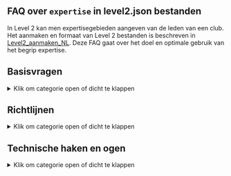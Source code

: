 ## FAQ over `expertise` in level2.json bestanden

In Level 2 kan men expertisegebieden aangeven van de leden van een club.
Het aanmaken en formaat van Level 2 bestanden is beschreven in
[Level2_aanmaken_NL](https://github.com/vdhamer/Photo-Club-Hub/blob/main/Photo%20Club%20Hub/Documentation/Level2_aanmaken_NL.md).
Deze FAQ gaat over het doel en optimale gebruik van het begrip expertise.

## Basisvragen

<details><summary>Klik om categorie open of dicht te klappen</summary></p>
<ul>

<li>

### Wat betekent `expertise` hier?

<details><summary>Klik om antwoord open of dicht te klappen</summary></p>
In ondermeer Adobe Lightroom kan je trefwoorden hangen aan individuele foto's
om ze vooral zelf makkelijk te kunnen terugvinden in een verameling van b.v. tienduizend foto's.
</p>

De trefwoorden hier zijn anders. Hier gaat hier om trefwoorden die aan de **fotograaf** hangen.
Ze geven 1 of hooguit 2 specialismes aan: "waar staat Rob om bekend?".
Hiermee kan iemand Rob ontdekken als men belangstelling heeft in b.v. "conceptuele fotografie".
</details></p>

</li><li>

### Wat ziet een gebruiker van deze expertises?

<details><summary>Klik om antwoord open of dicht te klappen</summary></p>

- In de HTML/web versie van de app, zie je de trefwoorden in een kolom in de tabellen met clubleden.
- In de iOS versie staat er een lijst van beschikbare trefwoorden helemaal onderaan de `Namenlijst` pagina (zoek op "trefwoorden" of "zzz").
- In de iOS versie zie je (straks) de beschikbare trefwoorden bij iedere fotograaf in het `Namenlijst` scherm.</p>

Richting voor de iets langere termijn:

- In de iOS versie, moet je kunnen **zoeken** op een enkel trefwoord via de bestaande zoekbalk.
Dus intypen van "zwart" filtert de lijst op fotografen met het "zwart-wit" trefwoord.
Maar toont ook namen zoals "Kees de Zwart".
- In de HTML versie, zouden de getoonde trefwoorden links kunnen worden.
Erop **klikken** toont een lijst met alle fotografen (van alle deelnemende clubs) die gekoppeld zijn aan dat trefwoord.
- In de HTML versie, zou er een **aparte pagina** moeten komen met een (klikbare) lijst met alle beschikbare trefwoordenlijst.
Hiermee kan je zien welke trefwoorden er zijn, met wat statistieken.  
</details></p>

</li><li>

### Wat is het nut van expertises aanmelden?

<details><summary>Klik om antwoord open of dicht te klappen</summary></p>
x
</details></p>

</li><li>

### Hoeveel expertises per clublid?

<details><summary>Klik om antwoord open of dicht te klappen</summary></p>
x
</details></p>

</li><li>

### Welke expertisegebieden zijn beschikbaar?

<details><summary>Klik om antwoord open of dicht te klappen</summary></p>
x
</details></p>

</li></ul>

</details></p>

## Richtlijnen

<details><summary>Klik om categorie open of dicht te klappen</summary></p>
<ul>

<li>

### Waarom maar 2 trefwoorden per persoon?

<details><summary>Klik om antwoord open of dicht te klappen</summary></p>
x
</details></p>

</li><li>

### Hoeveel trefwoorden komen er?

<details><summary>Klik om antwoord open of dicht te klappen</summary></p>
x
</details></p>

</li><li>

### Fijnmazigheid?

<details><summary>Klik om antwoord open of dicht te klappen</summary></p>
x
</details></p>

</li><li>

### Wie beheert de lijst met trefwoorden?

<details><summary>Klik om antwoord open of dicht te klappen</summary></p>
x
</details></p>

</li><li>

### Project versus specialisme?

<details><summary>Klik om antwoord open of dicht te klappen</summary></p>
x
</details></p>

</li></ul>

</details></p>

## Technische haken en ogen

<details><summary>Klik om categorie open of dicht te klappen</summary></p>
<ul>

<li>

### Vertalingen?

<details><summary>Klik om antwoord open of dicht te klappen</summary></p>
x
</details></p>

</li><li>

### Identifiers?

<details><summary>Klik om antwoord open of dicht te klappen</summary></p>
x
</details></p>

</li><li>

### Trefwoorden per fotograaf of per clublid?

<details><summary>Klik om antwoord open of dicht te klappen</summary></p>
x
</details></p>

</li><li>

### Teveel trefwoorden?

<details><summary>Klik om antwoord open of dicht te klappen</summary></p>
x
</details></p>

</li><li>

### Meerdere soorten trefwoorden?

<details><summary>Klik om antwoord open of dicht te klappen</summary></p>
x
</details></p>

</li>
